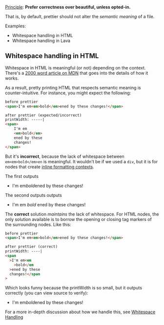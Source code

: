 [Principle](./index.md): **Prefer correctness over beautiful, unless opted-in.**

That is, by default, prettier should not alter the *semantic meaning* of a file.

Examples:
- Whitespace handling in HTML
- Whitespace handling in Lava

## Whitespace handling in HTML

Whitespace in HTML is meaningful (or not) depending on the context. There's a [2000 word article on MDN](https://developer.mozilla.org/en-US/docs/Web/API/Document_Object_Model/Whitespace) that goes into the details of how it works.

As a result, pretty printing HTML that respects semantic meaning is counter-intuitive. For instance, you might expect the following:

```html
before prettier
<span>I'm em<em>bold</em>ened by these changes!</span>

after prettier (expected/incorrect)
printWidth: -----|
<span>
    I'm em
    <em>bold</em>
    ened by these
    changes!
</span>
```

But it's **incorrect**, because the lack of whitespace between `em<em>bold</em>en` is meaningful. It wouldn't be if we used a `div`, but it is for nodes that create [inline formatting contexts](https://developer.mozilla.org/en-US/docs/Web/CSS/Inline_formatting_context).

The first outputs
- <span>I'm em<em>bold</em>ened by these changes!</span>

The second outputs outputs
- <span>
    I'm em
    <em>bold</em>
    ened by these changes!
</span>

The **correct** solution *maintains* the lack of whitespace. For HTML nodes, the only solution available is to borrow the opening or closing tag markers of the surrounding nodes. Like this:

```html
before prettier
<span>I'm em<em>bold</em>ened by these changes!</span>

after prettier (correct)
printWidth: ----|
<span
  >I'm em<em
    >bold</em
  >ened by these
  changes!</span
>
```

Which looks funny because the printWidth is so small, but it outputs correctly (you can view source to verify):
<ul><li>
<span
  >I'm em<em
    >bold</em
  >ened by these
  changes!</span
>
</li></ul>

For a more in-depth discussion about how we handle this, see [Whitespace Handling](../whitespace-handling.md)
